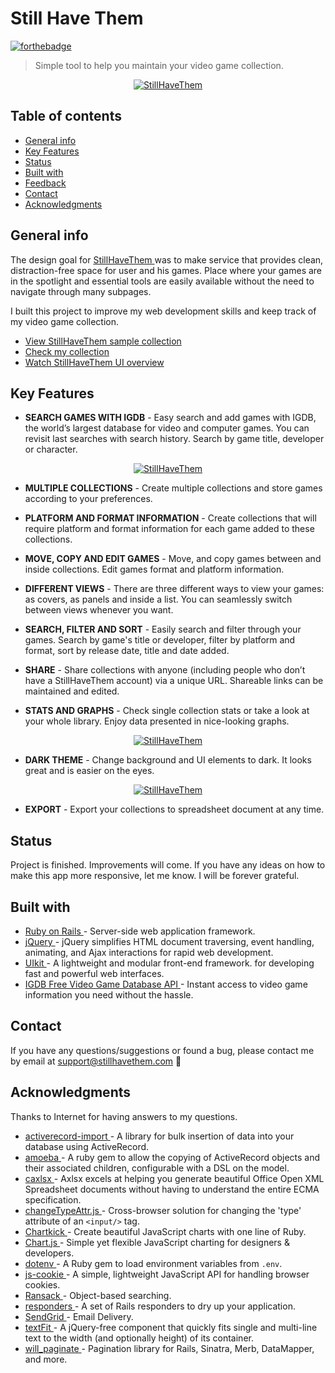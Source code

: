 # Still Have Them

[![forthebadge](https://forthebadge.com/images/badges/made-with-ruby.svg)](https://forthebadge.com)

> Simple tool to help you maintain your video game collection.

<p align="center">
  <a href="https://www.stillhavethem.com">
    <img alt="StillHaveThem" title="StillHaveThem" src="https://i.imgur.com/sMH24RC.png">
  </a>
</p>

## Table of contents
* [General info](#general-info)
* [Key Features](#key-features)
* [Status](#status)
* [Built with](#built-with)
* [Feedback](#feedback)
* [Contact](#contact)
* [Acknowledgments](#acknowledgments)

## General info
The design goal for [ StillHaveThem ](https://www.stillhavethem.com) was to make service that provides clean, distraction-free space for user and his games. Place where your games are in the spotlight and essential tools are easily available without the need to navigate through many subpages.

I built this project to improve my web development skills and keep track of my video game collection.

* [ View StillHaveThem sample collection ](https://www.stillhavethem.com/shared/samplecollection)
* [ Check my collection ](https://www.stillhavethem.com)
* [ Watch StillHaveThem UI overview ](https://www.youtube.com/watch?v=7m3zqULVAsA)

## Key Features
* **SEARCH GAMES WITH IGDB** - Easy search and add games with IGDB, the world’s largest database for video and computer games. You can revisit last searches with search history. Search by game title, developer or character.

<p align="center">
  <a href="https://www.stillhavethem.com">
    <img alt="StillHaveThem" title="StillHaveThem" src="https://i.imgur.com/fx7TJgE.png">
  </a>
</p>

* **MULTIPLE COLLECTIONS** - Create multiple collections and store games according to your preferences.

* **PLATFORM AND FORMAT INFORMATION** - Create collections that will require platform and format information for each game added to these collections.

* **MOVE, COPY AND EDIT GAMES** - Move, and copy games between and inside collections. Edit games format and platform information.

* **DIFFERENT VIEWS** - There are three different ways to view your games: as covers, as panels and inside a list. You can seamlessly switch between views whenever you want.

* **SEARCH, FILTER AND SORT** - Easily search and filter through your games. Search by game's title or developer, filter by platform and format, sort by release date, title and date added.

* **SHARE** - Share collections with anyone (including people who don’t have a StillHaveThem account) via a unique URL. Shareable links can be maintained and edited.

* **STATS AND GRAPHS** - Check single collection stats or take a look at your whole library. Enjoy data presented in nice-looking graphs.

<p align="center">
  <a href="https://www.stillhavethem.com">
    <img alt="StillHaveThem" title="StillHaveThem" src="https://i.imgur.com/s2A0Cyx.png">
  </a>
</p>

* **DARK THEME** - Change background and UI elements to dark. It looks great and is easier on the eyes.

<p align="center">
  <a href="https://www.stillhavethem.com">
    <img alt="StillHaveThem" title="StillHaveThem" src="https://i.imgur.com/y7ZgsVt.png">
  </a>
</p>

* **EXPORT** - Export your collections to spreadsheet document at any time.

## Status
Project is finished. Improvements will come.
If you have any ideas on how to make this app more responsive, let me know. I will be forever grateful.

## Built with
* [ Ruby on Rails ](https://rubyonrails.org) - Server-side web application framework.
* [ jQuery ](https://jquery.com) - jQuery simplifies HTML document traversing, event handling, animating, and Ajax interactions for rapid web development.
* [ UIkit ](https://getuikit.com) - A lightweight and modular front-end framework.
for developing fast and powerful web interfaces.
* [ IGDB Free Video Game Database API ](https://api.igdb.com/?gclid=CjwKCAjw_MnmBRAoEiwAPRRWW6AhgyyZFod6rI-o-UyXokH6N0tRh8BNrjy_BDDOr2PpF2o6lUGNnhoCXvoQAvD_BwE) - Instant access to video game information you need without the hassle.

## Contact
If you have any questions/suggestions or found a bug, please contact me by email at support@stillhavethem.com
:vulcan_salute:

## Acknowledgments
Thanks to Internet for having answers to my questions.
* [ activerecord-import ](https://github.com/zdennis/activerecord-import) - A library for bulk insertion of data into your database using ActiveRecord.
* [ amoeba ](https://github.com/amoeba-rb/amoeba) - A ruby gem to allow the copying of ActiveRecord objects and their associated children, configurable with a DSL on the model.
* [ caxlsx ](https://github.com/caxlsx/caxlsx) - Axlsx excels at helping you generate beautiful Office Open XML Spreadsheet documents without having to understand the entire ECMA specification.
* [ changeTypeAttr.js ](https://gist.github.com/bminer/3559343) - Cross-browser solution for changing the 'type' attribute of an `<input/>` tag.
* [ Chartkick ](https://chartkick.com) - Create beautiful JavaScript charts with one line of Ruby.
* [ Chart.js ](https://www.chartjs.org) - Simple yet flexible JavaScript charting for designers & developers.
* [ dotenv ](https://github.com/bkeepers/dotenv) - A Ruby gem to load environment variables from `.env`.
* [ js-cookie ](https://github.com/js-cookie/js-cookie) - A simple, lightweight JavaScript API for handling browser cookies.
* [ Ransack ](https://github.com/activerecord-hackery/ransack) - Object-based searching.
* [ responders ](https://github.com/heartcombo/responders) - A set of Rails responders to dry up your application.
* [ SendGrid ](https://sendgrid.com) - Email Delivery.
* [ textFit ](https://github.com/STRML/textFit) - A jQuery-free component that quickly fits single and multi-line text to the width (and optionally height) of its container.
* [ will_paginate ](https://github.com/mislav/will_paginate) - Pagination library for Rails, Sinatra, Merb, DataMapper, and more.
